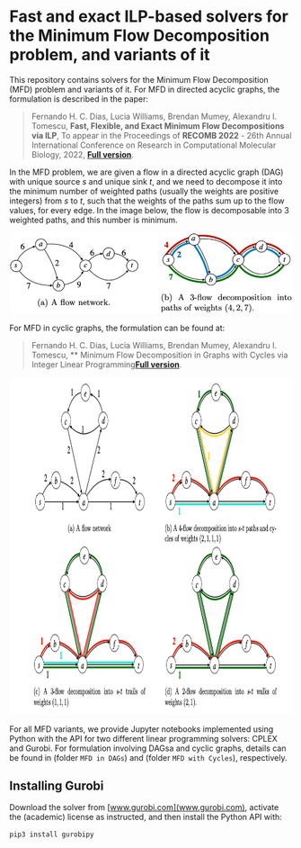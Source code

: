 # Fast and exact ILP-based solvers for the Minimum Flow Decomposition problem, and variants of it

This repository contains solvers for the Minimum Flow Decomposition (MFD) problem and variants of it. For MFD in directed acyclic graphs, the formulation is described in the paper:

> Fernando H. C. Dias, Lucia Williams, Brendan Mumey, Alexandru I. Tomescu, **Fast, Flexible, and Exact Minimum Flow Decompositions via ILP**, To appear in the Proceedings of **RECOMB 2022** - 26th Annual International Conference on Research in Computational Molecular Biology, 2022, [**Full version**](https://arxiv.org/abs/2201.10923).

In the MFD problem, we are given a flow in a directed acyclic graph (DAG) with unique source *s* and unique sink *t*, and we need to decompose it into the minimum number of weighted paths (usually the weights are positive integers) from *s* to *t*, such that the weights of the paths sum up to the flow values, for every edge. In the image below, the flow is decomposable into 3 weighted paths, and this number is minimum.

![MFD in DAGS Example](https://github.com/algbio/MFD-ILP/raw/main/mfd-example.png) 

For MFD in cyclic graphs, the formulation can be found at:

> Fernando H. C. Dias, Lucia Williams, Brendan Mumey, Alexandru I. Tomescu, ** Minimum Flow Decomposition in Graphs with Cycles via Integer Linear Programming[**Full version**](https://arxiv.org/abs/2201.10923).

<img src="https://github.com/algbio/MFD-ILP/raw/main/fd_cycles.png" width="900" height="600">


For all MFD variants, we provide Jupyter notebooks implemented using Python with the API for two different linear programming solvers: CPLEX and Gurobi.
For formulation involving DAGsa and cyclic graphs, details can be found in (folder `MFD in DAGs`) and (folder `MFD with Cycles`), respectively.

## Installing Gurobi

Download the solver from [www.gurobi.com](www.gurobi.com), activate the (academic) license as instructed, and then install the Python API with:

```
pip3 install gurobipy
```
